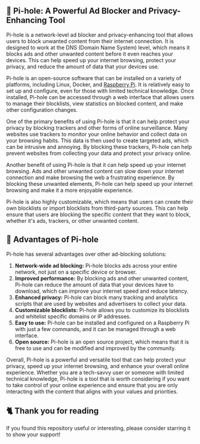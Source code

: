 ## 🍒 Pi-hole: A Powerful Ad Blocker and Privacy-Enhancing Tool
Pi-hole is a network-level ad blocker and privacy-enhancing tool that allows users to block unwanted content from their internet connection.
It is designed to work at the DNS (Domain Name System) level, which means it blocks ads and other unwanted content before it even reaches your devices.
This can help speed up your internet browsing, protect your privacy, and reduce the amount of data that your devices use.

Pi-hole is an open-source software that can be installed on a variety of platforms, including Linux, Docker, and [Raspberry Pi](../info/What%20is%20Raspberry%20Pi.md).
It is relatively easy to set up and configure, even for those with limited technical knowledge.
Once installed, Pi-hole can be accessed through a web interface that allows users to manage their blocklists, view statistics on blocked content, and make other configuration changes.

One of the primary benefits of using Pi-hole is that it can help protect your privacy by blocking trackers and other forms of online surveillance.
Many websites use trackers to monitor your online behavior and collect data on your browsing habits.
This data is then used to create targeted ads, which can be intrusive and annoying.
By blocking these trackers, Pi-hole can help prevent websites from collecting your data and protect your privacy online.

Another benefit of using Pi-hole is that it can help speed up your internet browsing. Ads and other unwanted content can slow down your internet connection and make browsing the web a frustrating experience.
By blocking these unwanted elements, Pi-hole can help speed up your internet browsing and make it a more enjoyable experience.

Pi-hole is also highly customizable, which means that users can create their own blocklists or import blocklists from third-party sources.
This can help ensure that users are blocking the specific content that they want to block, whether it's ads, trackers, or other unwanted content.

## 🚀 Advantages of Pi-hole
Pi-hole has several advantages over other ad-blocking solutions:
1. **Network-wide ad blocking:** Pi-hole blocks ads across your entire network, not just on a specific device or browser.
2. **Improved performance:** By blocking ads and other unwanted content, Pi-hole can reduce the amount of data that your devices have to download, which can improve your internet speed and reduce latency.
3. **Enhanced privacy:** Pi-hole can block many tracking and analytics scripts that are used by websites and advertisers to collect your data.
4. **Customizable blocklists:** Pi-hole allows you to customize its blocklists and whitelist specific domains or IP addresses.
5. **Easy to use:** Pi-hole can be installed and configured on a Raspberry Pi with just a few commands, and it can be managed through a web interface.
6. **Open source:** Pi-hole is an open source project, which means that it is free to use and can be modified and improved by the community.

Overall, Pi-hole is a powerful and versatile tool that can help protect your privacy, speed up your internet browsing, and enhance your overall online experience.
Whether you are a tech-savvy user or someone with limited technical knowledge, Pi-hole is a tool that is worth considering if you want to take control of your online experience and ensure that you are only interacting with the content that aligns with your values and priorities.

## 🐈 Thank you for reading
If you found this repository useful or interesting, please consider starring it to show your support!